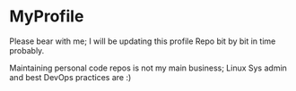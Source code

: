 # MyProfile


Please bear with me; 
I will be updating this profile Repo bit by bit in time probably.

Maintaining personal code repos is not my main business;
Linux Sys admin and best DevOps practices are :)
